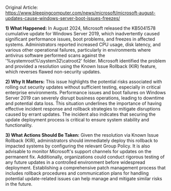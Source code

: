 Original Article: https://www.bleepingcomputer.com/news/microsoft/microsoft-august-updates-cause-windows-server-boot-issues-freezes/

**1) What Happened:**
In August 2024, Microsoft released the KB5041578 cumulative update for Windows Server 2019, which inadvertently caused significant performance issues, boot problems, and freezes in affected systems. Administrators reported increased CPU usage, disk latency, and various other operational failures, particularly in environments where antivirus software performed scans against the '%systemroot%\system32\catroot2' folder. Microsoft identified the problem and provided a resolution using the Known Issue Rollback (KIR) feature, which reverses flawed non-security updates.

**2) Why It Matters:**
This issue highlights the potential risks associated with rolling out security updates without sufficient testing, especially in critical enterprise environments. Performance issues and boot failures on Windows Server 2019 can severely disrupt business operations, leading to downtime and potential data loss. This situation underlines the importance of having effective incident response and rollback strategies to mitigate disruptions caused by errant updates. The incident also indicates that securing the update deployment process is critical to ensure system stability and functionality.

**3) What Actions Should Be Taken:**
Given the resolution via Known Issue Rollback (KIR), administrators should immediately deploy this rollback to impacted systems by configuring the relevant Group Policy. It is also advisable to monitor Microsoft's support channels for updates on the permanent fix. Additionally, organizations could conduct rigorous testing of any future updates in a controlled environment before widespread deployment. Establishing a comprehensive patch management process that includes rollback procedures and communication plans for handling potential update-related issues can help manage and mitigate similar risks in the future.
